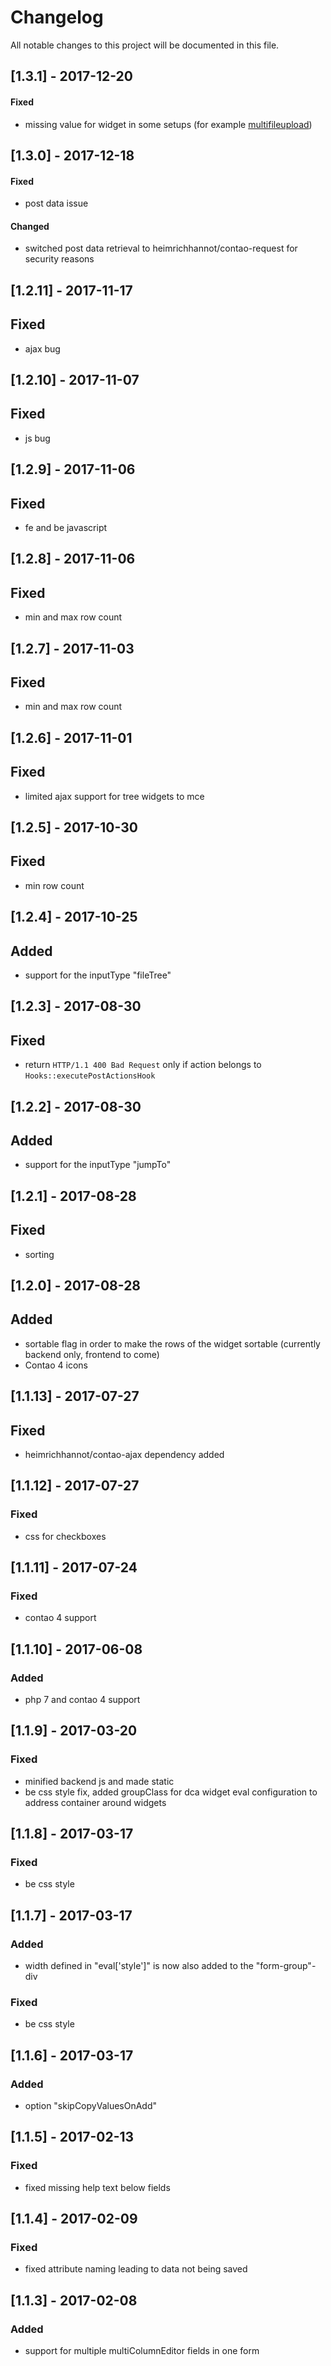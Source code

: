 # Changelog
All notable changes to this project will be documented in this file.

## [1.3.1] - 2017-12-20

#### Fixed
- missing value for widget in some setups (for example [multifileupload](https://github.com/heimrichhannot/contao-multifileupload))

## [1.3.0] - 2017-12-18

#### Fixed
- post data issue

#### Changed
- switched post data retrieval to heimrichhannot/contao-request for security reasons

## [1.2.11] - 2017-11-17

## Fixed
- ajax bug

## [1.2.10] - 2017-11-07

## Fixed
- js bug

## [1.2.9] - 2017-11-06

## Fixed
- fe and be javascript

## [1.2.8] - 2017-11-06

## Fixed
- min and max row count

## [1.2.7] - 2017-11-03

## Fixed
- min and max row count

## [1.2.6] - 2017-11-01

## Fixed
- limited ajax support for tree widgets to mce

## [1.2.5] - 2017-10-30

## Fixed
- min row count

## [1.2.4] - 2017-10-25

## Added
- support for the inputType "fileTree"

## [1.2.3] - 2017-08-30

## Fixed
- return `HTTP/1.1 400 Bad Request` only if action belongs to `Hooks::executePostActionsHook`

## [1.2.2] - 2017-08-30

## Added
- support for the inputType "jumpTo"

## [1.2.1] - 2017-08-28

## Fixed
- sorting

## [1.2.0] - 2017-08-28

## Added
- sortable flag in order to make the rows of the widget sortable (currently backend only, frontend to come)
- Contao 4 icons

## [1.1.13] - 2017-07-27

## Fixed
- heimrichhannot/contao-ajax dependency added

## [1.1.12] - 2017-07-27

### Fixed
- css for checkboxes

## [1.1.11] - 2017-07-24

### Fixed
- contao 4 support

## [1.1.10] - 2017-06-08

### Added
- php 7 and contao 4 support

## [1.1.9] - 2017-03-20

### Fixed
- minified backend js and made static
- be css style fix, added groupClass for dca widget eval configuration to address container around widgets

## [1.1.8] - 2017-03-17

### Fixed
- be css style

## [1.1.7] - 2017-03-17

### Added
- width defined in "eval['style']" is now also added to the "form-group"-div

### Fixed
- be css style

## [1.1.6] - 2017-03-17

### Added
- option "skipCopyValuesOnAdd"

## [1.1.5] - 2017-02-13

### Fixed
- fixed missing help text below fields

## [1.1.4] - 2017-02-09

### Fixed
- fixed attribute naming leading to data not being saved

## [1.1.3] - 2017-02-08

### Added
- support for multiple multiColumnEditor fields in one form
